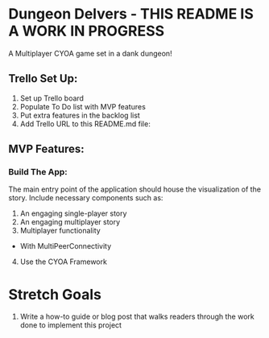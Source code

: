 # **Dungeon Delvers - THIS README IS A WORK IN PROGRESS**
A Multiplayer CYOA game set in a dank dungeon!

## **Trello Set Up:**

1. Set up Trello board
2. Populate To Do list with MVP features
3. Put extra features in the backlog list
4. Add Trello URL to this README.md file:


## **MVP Features:**

### **Build The App:**

The main entry point of the application should house the visualization of the story. Include necessary components such as:

1. An engaging single-player story
2. An engaging multiplayer story
3. Multiplayer functionality
  - With MultiPeerConnectivity
4. Use the CYOA Framework

# **Stretch Goals**

1. Write a how-to guide or blog post that walks readers through the work done to implement this project
